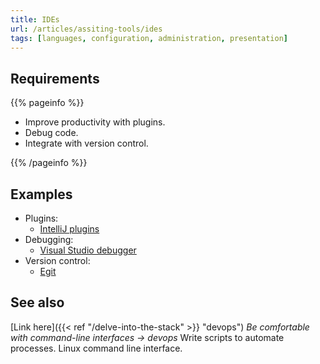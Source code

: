 ```yaml
---
title: IDEs
url: /articles/assiting-tools/ides
tags: [languages, configuration, administration, presentation]
---
```


## Requirements

{{% pageinfo %}}

* Improve productivity with plugins.
* Debug code.
* Integrate with version control.

{{% /pageinfo %}}

## Examples

* Plugins:
  * [IntelliJ plugins](https://www.jetbrains.com/help/idea/managing-plugins.html)
* Debugging:
  * [Visual Studio debugger](https://learn.microsoft.com/en-us/visualstudio/debugger)
* Version control:
  * [Egit](hhttps://eclipse.dev/egit/)

## See also

[Link here]({{< ref "/delve-into-the-stack" >}} "devops") *Be comfortable with command-line interfaces -> devops*
Write scripts to automate processes. Linux command line interface.
